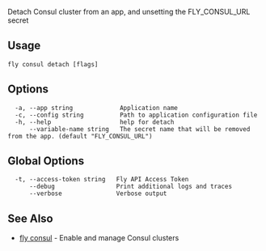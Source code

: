 Detach Consul cluster from an app, and unsetting the FLY_CONSUL_URL secret

## Usage
~~~
fly consul detach [flags]
~~~

## Options

~~~
  -a, --app string             Application name
  -c, --config string          Path to application configuration file
  -h, --help                   help for detach
      --variable-name string   The secret name that will be removed from the app. (default "FLY_CONSUL_URL")
~~~

## Global Options

~~~
  -t, --access-token string   Fly API Access Token
      --debug                 Print additional logs and traces
      --verbose               Verbose output
~~~

## See Also

* [fly consul](/docs/flyctl/consul/)	 - Enable and manage Consul clusters

